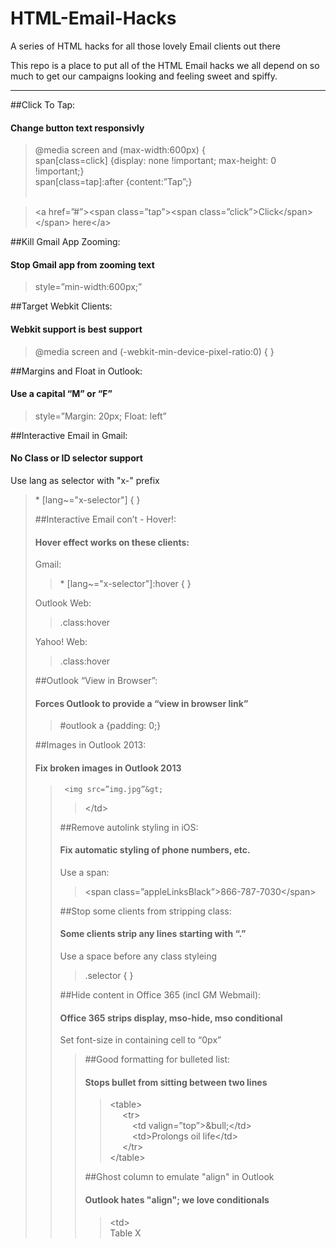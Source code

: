  HTML-Email-Hacks
================

A series of HTML hacks for all those lovely Email clients out there

This repo is a place to put all of the HTML Email hacks we all depend on so much to get our campaigns looking and feeling sweet and spiffy. 

---

##Click To Tap:
####   Change button text responsivly
	
>@media screen and (max-width:600px) {<br>
>span[class=click] {display: none !important; max-height: 0 !important;}<br>
>span[class=tap]:after {content:”Tap”;}<br><br>

><a href=”#”&gt;<span class=”tap”&gt;<span class=”click”&gt;Click</span&gt;</span&gt; here</a&gt;
  
##Kill Gmail App Zooming:
####	  Stop Gmail app from zooming text
	  
>style=”min-width:600px;”
	 
##Target Webkit Clients:
####	  Webkit support is best support
	  
>@media screen and (-webkit-min-device-pixel-ratio:0) { }
  
##Margins and Float in Outlook:
####	  Use a capital “M” or “F”
	  
>style=”Margin: 20px; Float: left”

##Interactive Email in Gmail:
####	No Class or ID selector support

Use lang as selector with "x-" prefix<br>
>\* [lang~="x-selector"] { }<br>
><div lang="x-selector"&gt;

##Interactive Email con’t - Hover!:
####   Hover effect works on these clients:

Gmail: 
>\* [lang~="x-selector"]:hover { }

Outlook Web: 
>.class:hover

Yahoo! Web: 
>.class:hover

##Outlook “View in Browser”:
#### 	Forces Outlook to provide a “view in browser link”

>\#outlook a {padding: 0;}

##Images in Outlook 2013:
#### 	Fix broken images in Outlook 2013

><td style=”line-height: 13px;”&gt;
	 <img src=”img.jpg”&gt;
></td&gt;

##Remove autolink styling in iOS:
#### 	Fix automatic styling of phone numbers, etc.

Use a span:
><span class=”appleLinksBlack”&gt;866-787-7030</span&gt;

##Stop some clients from stripping class:
#### 	Some clients strip any lines starting with “.”

Use a space before any class styleing
> .selector { }

##Hide content in Office 365 (incl GM Webmail):
#### 	Office 365 strips display, mso-hide, mso conditional

Set font-size in containing cell to “0px”<br>
><td style=”font-size: 0px; display: none;&gt;

##Good formatting for bulleted list:
#### 	Stops bullet from sitting between two lines

><table&gt;  
>&nbsp;&nbsp;&nbsp;&nbsp;  <tr&gt;  
>&nbsp;&nbsp;&nbsp;&nbsp;&nbsp;&nbsp;&nbsp;&nbsp;      <td valign=”top”&gt;&amp;bull;</td&gt;  
>&nbsp;&nbsp;&nbsp;&nbsp;&nbsp;&nbsp;&nbsp;&nbsp;      <td&gt;Prolongs oil life</td&gt;  
>&nbsp;&nbsp;&nbsp;&nbsp;  </tr&gt;  
></table&gt;

##Ghost column to emulate "align" in Outlook
####	Outlook hates "align"; we love conditionals

><td&gt;  
>Table X  
><!--[if mso]&gt;</td&gt;<td&gt;<![endif]--&gt;  
>Table Y  
></td&gt;  
